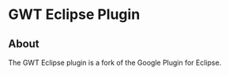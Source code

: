 # GWT Eclipse Plugin

## About
The GWT Eclipse plugin is a fork of the Google Plugin for Eclipse. 

 